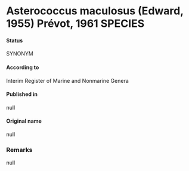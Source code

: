 Asterococcus maculosus (Edward, 1955) Prévot, 1961 SPECIES
=======

#### Status
SYNONYM

#### According to
Interim Register of Marine and Nonmarine Genera

#### Published in
null

#### Original name
null

### Remarks
null
